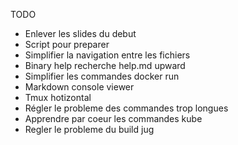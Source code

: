 TODO

+ Enlever les slides du debut
+ Script pour preparer
+ Simplifier la navigation entre les fichiers
+ Binary help recherche help.md upward
+ Simplifier les commandes docker run
+ Markdown console viewer
+ Tmux hotizontal
+ Régler le probleme des commandes trop longues
+ Apprendre par coeur les commandes kube
+ Regler le probleme du build jug
